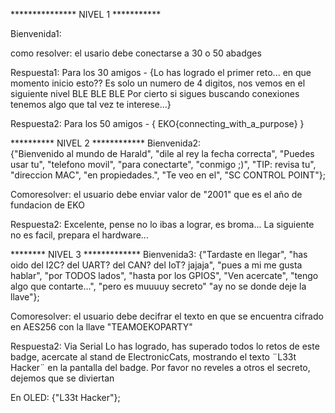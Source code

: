 *************** NIVEL 1 ***********

Bienvenida1:

como resolver: el usario debe conectarse a 30 o 50 abadges

Respuesta1: Para los 30 amigos - {Lo has logrado el primer reto... en que momento inicio esto?? 
Es solo un numero de 4 digitos, nos vemos en el siguiente nivel BLE BLE BLE
Por cierto si sigues buscando conexiones tenemos algo que tal vez te interese...}

Respuesta2: Para los 50 amigos - { EKO{connecting_with_a_purpose} }

********** NIVEL 2 ************
Bienvenida2:    
    {"Bienvenido al mundo de Harald",
    "dile al rey la fecha correcta",
    "Puedes usar tu",
    "telefono movil",
    "para conectarte",
    "conmigo ;)",
    "TIP: revisa tu",
    "direccion MAC",
    "en propiedades.",
    "Te veo en el",
    "SC CONTROL POINT"};

Comoresolver: el usuario debe enviar valor de "2001" que es 
el año de fundacion de EKO

Respuesta2: Excelente, pense no lo ibas a lograr, es broma...
La siguiente no es facil, prepara el hardware...


 ******** NIVEL 3 *************
 Bienvenida3:
    {"Tardaste en llegar",
    "has oido del I2C? del UART? del CAN? del IoT? jajaja",
    "pues a mi me gusta hablar",
    "por TODOS lados",
    "hasta por los GPIOS",
    "Ven acercate",
    "tengo algo que contarte...",
    "pero es muuuuy secreto"
    "ay no se donde deje la llave"};

Comoresolver: el usuario debe decifrar el texto en que se encuentra cifrado en AES256 con la llave "TEAMOEKOPARTY"

Respuesta2: Via Serial
Lo has logrado, has superado todos lo retos de este badge, acercate al stand de ElectronicCats, mostrando el texto ¨L33t Hacker¨ en la pantalla del badge. Por favor no reveles a otros el secreto, dejemos que se diviertan

En OLED: {"L33t Hacker"};

